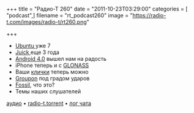 +++
title = "Радио-Т 260"
date = "2011-10-23T03:29:00"
categories = [ "podcast",]
filename = "rt_podcast260"
image = "https://radio-t.com/images/radio-t/rt260.png"

+++

- [Ubuntu ](http://habrahabr.ru/blogs/ubuntu/130841/)уже 7
- [Juick ](http://juick.com/juick/1590719)еще 3 года
- [Android 4.0](http://techcrunch.com/2011/10/19/in-depth-hands-on-video-galaxy-nexus-and-ice-cream-sandwich-android-4-0/) вышел нам на радость
- iPhone теперь и с [GLONASS](http://thenextweb.com/apple/2011/10/19/apple-sneaks-in-glonass-location-support-on-iphone-4s)
- Ваши [клички](http://habrahabr.ru/blogs/social_networks/130898/) теперь можно
- [Groupon](http://www.businessinsider.com/groupons-fall-to-earth-swifter-than-its-fast-rise-2011-10) под градом ударов
- [Fossil](http://www.fossil-scm.org/index.html/doc/trunk/www/qandc.wiki), что это?
- Темы наших слушателей

[аудио](http://archive.rucast.net/radio-t/media/rt_podcast260.mp3) • [radio-t.torrent](http://www.radio-t.com/torrents/rt_podcast260.mp3.torrent) • [лог чата](http://chat.radio-t.com/logs/radio-t-260.html)<audio src="http://archive.rucast.net/radio-t/media/rt_podcast260.mp3" preload="none"></audio>
